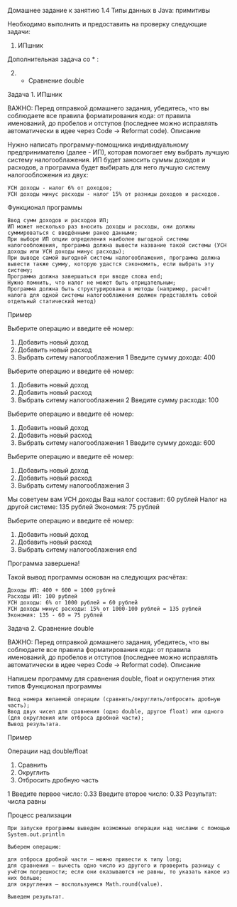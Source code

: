 Домашнее задание к занятию 1.4 Типы данных в Java: примитивы

Необходимо выполнить и предоставить на проверку следующие задачи:

 1.   ИПшник

Дополнительная задача со * :

 2. *   Сравнение double


Задача 1. ИПшник

ВАЖНО: Перед отправкой домашнего задания, убедитесь, что вы соблюдаете все правила форматирования кода: от правила именований, до пробелов и отступов (последнее можно исправлять автоматически в идее через Code -> Reformat code).
Описание

Нужно написать программу-помощника индивидуальному предпринимателю (далее - ИП), которая помогает ему выбрать лучшую систему налогооблажения. ИП будет заносить суммы доходов и расходов, а программа будет выбирать для него лучшую систему налогообложения из двух:

    УСН доходы - налог 6% от доходов;
    УСН доходы минус расходы - налог 15% от разницы доходов и расходов.

Функционал программы

    Ввод сумм доходов и расходов ИП;
    ИП может несколько раз вносить доходы и расходы, они должны суммироваться с введёнными ранее данными;
    При выборе ИП опции определения наиболее выгодной системы налогообложения, программа должна вывести название такой системы (УСН доходы или УСН доходы минус расходы);
    При выводе самой выгодной системы налогооблажения, программа должна вывести также сумму, которую удастся сэкономить, если выбрать эту систему;
    Программа должна завершаться при вводе слова end;
    Нужно помнить, что налог не может быть отрицательным;
    Программа должна быть структурирована в методы (например, расчёт налога для одной системы налогооблажения должен представлять собой отдельный статический метод)

Пример

Выберите операцию и введите её номер:
1. Добавить новый доход
2. Добавить новый расход
3. Выбрать ситему налогооблажения
1 <Enter>
Введите сумму дохода:
400 <Enter>

Выберите операцию и введите её номер:
1. Добавить новый доход
2. Добавить новый расход
3. Выбрать ситему налогооблажения
2 <Enter>
Введите сумму расхода:
100 <Enter>

Выберите операцию и введите её номер:
1. Добавить новый доход
2. Добавить новый расход
3. Выбрать ситему налогооблажения
1 <Enter>
Введите сумму дохода:
600 <Enter>

Выберите операцию и введите её номер:
1. Добавить новый доход
2. Добавить новый расход
3. Выбрать ситему налогооблажения
3 <Enter>

Мы советуем вам УСН доходы
Ваш налог составит: 60 рублей
Налог на другой системе: 135 рублей
Экономия: 75 рублей

Выберите операцию и введите её номер:
1. Добавить новый доход
2. Добавить новый расход
3. Выбрать ситему налогооблажения
end <Enter>

Программа завершена!

Такой вывод программы основан на следующих расчётах:

    Доходы ИП: 400 + 600 = 1000 рублей
    Расходы ИП: 100 рублей
    УСН доходы: 6% от 1000 рублей = 60 рублей
    УСН доходы минус расходы: 15% от 1000-100 рублей = 135 рублей
    Экономия: 135 - 60 = 75 рублей

Задача 2. Сравнение double

ВАЖНО: Перед отправкой домашнего задания, убедитесь, что вы соблюдаете все правила форматирования кода: от правила именований, до пробелов и отступов (последнее можно исправлять автоматически в идее через Code -> Reformat code).
Описание

Напишем программу для сравнения double, float и округления этих типов
Функционал программы

    Ввод номера желаемой операции (сравнить/округлить/отбросить дробную часть);
    Ввод двух чисел для сравнения (одно double, другое float) или одного (для округления или отброса дробной части);
    Вывод результата.

Пример

Операции над double/float
1. Сравнить
2. Округлить
3. Отбросить дробную часть

1 <enter>
Введите первое число:
0.33 <enter>
Введите второе число:
0.33 <enter>
Результат:
числа равны

Процесс реализации

    При запуске программы выведем возможные операции над числами с помощью System.out.println

    Выберем операцию:

    для отброса дробной части — можно привести к типу long;
    для сравнения — вычесть одно число из другого и проверить разницу с учётом погрешности; если они оказываются не равны, то указать какое из них больше;
    для округления — воспользуемся Math.round(value).

    Выведем результат.
